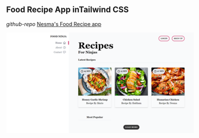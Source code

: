 ## Food Recipe App inTailwind CSS

_github-repo_ [Nesma's Food Recipe app](https://github.com/nessma97/Food-SPA-In-TailwindCss)

![Weather-project](/src/food-recipes.png)
